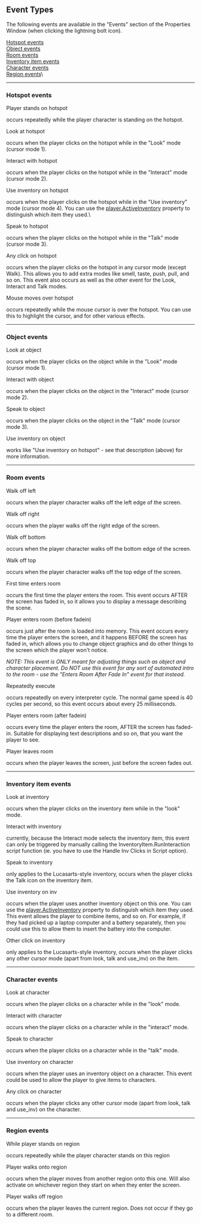 Event Types
-----------

The following events are available in the "Events" section of the
Properties Window (when clicking the lightning bolt icon).

[Hotspot events](#topic78)\
[Object events](#topic79)\
[Room events](#topic80)\
[Inventory item events](#topic81)\
[Character events](#topic82)\
[Region events](#topic83)\

------------------------------------------------------------------------



### Hotspot events

Player stands on hotspot

occurs repeatedly while the player character is standing on the hotspot.

Look at hotspot

occurs when the player clicks on the hotspot while in the "Look" mode
(cursor mode 1).

Interact with hotspot

occurs when the player clicks on the hotspot while in the "Interact"
mode (cursor mode 2).

Use inventory on hotspot

occurs when the player clicks on the hotspot while in the "Use
inventory" mode (cursor mode 4). You can use the
[player.ActiveInventory](ags47#Character.ActiveInventory) property
to distinguish which item they used.\

Speak to hotspot

occurs when the player clicks on the hotspot while in the "Talk" mode
(cursor mode 3).

Any click on hotspot

occurs when the player clicks on the hotspot in any cursor mode (except
Walk). This allows you to add extra modes like smell, taste, push, pull,
and so on. This event also occurs as well as the other event for the
Look, Interact and Talk modes.

Mouse moves over hotspot

occurs repeatedly while the mouse cursor is over the hotspot. You can
use this to highlight the cursor, and for other various effects.

------------------------------------------------------------------------



### Object events

Look at object

occurs when the player clicks on the object while in the "Look" mode
(cursor mode 1).

Interact with object

occurs when the player clicks on the object in the "Interact" mode
(cursor mode 2).

Speak to object

occurs when the player clicks on the object in the "Talk" mode (cursor
mode 3).

Use inventory on object

works like "Use inventory on hotspot" - see that description (above) for
more information.

------------------------------------------------------------------------



### Room events

Walk off left

occurs when the player character walks off the left edge of the screen.

Walk off right

occurs when the player walks off the right edge of the screen.

Walk off bottom

occurs when the player character walks off the bottom edge of the
screen.

Walk off top

occurs when the player character walks off the top edge of the screen.

First time enters room

occurs the first time the player enters the room. This event occurs
AFTER the screen has faded in, so it allows you to display a message
describing the scene.

Player enters room (before fadein)

occurs just after the room is loaded into memory. This event occurs
every time the player enters the screen, and it happens BEFORE the
screen has faded in, which allows you to change object graphics and do
other things to the screen which the player won't notice.

*NOTE: This event is ONLY meant for adjusting things such as object and
character placement. Do NOT use this event for any sort of automated
intro to the room - use the "Enters Room After Fade In" event for that
instead.*

Repeatedly execute

occurs repeatedly on every interpreter cycle. The normal game speed is
40 cycles per second, so this event occurs about every 25 milliseconds.

Player enters room (after fadein)

occurs every time the player enters the room, AFTER the screen has
faded-in. Suitable for displaying text descriptions and so on, that you
want the player to see.

Player leaves room

occurs when the player leaves the screen, just before the screen fades
out.

------------------------------------------------------------------------



### Inventory item events

Look at inventory

occurs when the player clicks on the inventory item while in the "look"
mode.

Interact with inventory

currently, because the Interact mode selects the inventory item, this
event can only be triggered by manually calling the
InventoryItem.RunInteraction script function (ie. you have to use the
Handle Inv Clicks in Script option).

Speak to inventory

only applies to the Lucasarts-style inventory, occurs when the player
clicks the Talk icon on the inventory item.

Use inventory on inv

occurs when the player uses another inventory object on this one. You
can use the
[player.ActiveInventory](ags47#Character.ActiveInventory) property
to distinguish which item they used.\
This event allows the player to combine items, and so on. For example,
if they had picked up a laptop computer and a battery separately, then
you could use this to allow them to insert the battery into the
computer.

Other click on inventory

only applies to the Lucasarts-style inventory, occurs when the player
clicks any other cursor mode (apart from look, talk and use\_inv) on the
item.

------------------------------------------------------------------------



### Character events

Look at character

occurs when the player clicks on a character while in the "look" mode.

Interact with character

occurs when the player clicks on a character while in the "interact"
mode.

Speak to character

occurs when the player clicks on a character while in the "talk" mode.

Use inventory on character

occurs when the player uses an inventory object on a character. This
event could be used to allow the player to give items to characters.

Any click on character

occurs when the player clicks any other cursor mode (apart from look,
talk and use\_inv) on the character.

------------------------------------------------------------------------



### Region events

While player stands on region

occurs repeatedly while the player character stands on this region

Player walks onto region

occurs when the player moves from another region onto this one. Will
also activate on whichever region they start on when they enter the
screen.

Player walks off region

occurs when the player leaves the current region. Does not occur if they
go to a different room.


